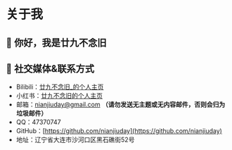 # 关于我
## 👋 你好，我是廿九不念旧
## 🔗 社交媒体&联系方式
- Bilibili：[廿九不念旧_的个人主页](https://space.bilibili.com/1393180743)
- 小红书：[廿九不念旧的个人主页]([https://www.xiaohongshu.com/user/profile/684fe16f000000001d01734a?xsec_token=YBwY51PvKncCedUOnz-uB61tJnd0_3gcMXHVRBaP-66rw=&xsec_source=app_share&xhsshare=CopyLink&appuid=672f826b000000001c01a994&apptime=1755659444&share_id=920eed450c0d4e13b9c178f193f730f2](https://www.xiaohongshu.com/user/profile/68a5c496000000001a00ef5b?xsec_token=YBnXxCEIB8Cr3ICQ6NmHrh7m30YQUAp-iC1zOmVC8i7QU%3D&xsec_source=app_share&xhsshare=CopyLink&appuid=68a5c496000000001a00ef5b&apptime=1755876188&share_id=fdc6c257c1ab4d29ab2f5b2a08377fa0&share_channel=copy_link))
- 邮箱：nianjiuday@gmail.com **（请勿发送无主题或无内容邮件，否则会归为垃圾邮件）**
- QQ：47370747
- GitHub：[https://github.com/nianjiuday](https://github.com/nianjiuday)
- 地址：辽宁省大连市沙河口区黑石礁街52号






